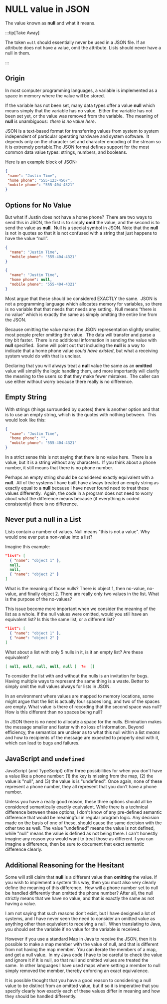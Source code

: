 #  NULL value in JSON

The value known as **null** and what it means.

:::tip[Take Away]

The token `null` should essentially never be used in a JSON file.  If an attribute does not have a value, omit the attribute.  Lists should never have a null in them.

:::

## Origin

In most computer programming languages, a variable is implemented as a space in memory where the value will be stored.

If the variable has not been set, many data types offer a value **null** which means simply that the variable has no value. Either the variable has not been set yet, or the value was removed from the variable. The meaning of **null** is unambiguous: _there is no value here_.

JSON is a text-based format for transferring values from system to system independent of particular operating hardware and system software. It depends only on the character set and character encoding of the stream so it is extremely portable.The JSON format defines support for the most common data value types: strings, numbers, and booleans.

Here is an example block of JSON:

```json
{
 "name": "Justin Time",
 "home phone": "555-123-4567",
 "mobile phone": "555-404-4321"
}
```


## Options for No Value

But what if Justin does not have a home phone? There are two ways to send this in JSON, the first is to simply **omit** the value, and the second is to send the value as **null**. Null is a special symbol in JSON. Note that the **null** is not in quotes so that it is not confused with a string that just happens to have the value “null”.

```json
{
  "name": "Justin Time",
  "mobile phone": "555-404-4321"
}

{
  "name": "Justin Time",
  "home phone": null,
  "mobile phone": "555-404-4321"
}
```


Most argue that these should be considered EXACTLY the same. JSON is not a programming language which allocates memory for variables, so there is no variable that that needs that needs any setting. Null means “there is no value” which is exactly the same as simply omitting the entire line from the JSON.

Because omitting the value makes the JSON representation slightly smaller, most people prefer omitting the value.  The data will transfer and parse a tiny bit faster. There is no additional information in sending the value with **null** specified. Some will point out that including the **null** is a way to indicate that a home phone value _could have existed_, but what a receiving system would do with that is unclear.

Declaring that you will always treat a **null** value the same as an **omitted** value will simplify the logic handling them, and more importantly will clarify the meaning to the users so that they make fewer mistakes. The caller can use either without worry because there really is no difference.

## Empty String

With strings (things surrounded by quotes) there is another option and that is to use an empty string, which is the quotes with nothing between. This would look like this:

```json
{
  "name": "Justin Time",
  "home phone": "",
  "mobile phone": "555-404-4321"
}
```


In a strict sense this is not saying that there is no value here. There is a value, but it is a string without any characters. If you think about a phone number, it still means that there is no phone number.

Perhaps an empty string should be considered exactly equivalent with a **null**. All of the systems I have built have always treated an empty string as exactly equal to a **null** because I have never found need to treat these values differently. Again, the code in a program does not need to worry about what the difference means because (if everything is coded consistently) there is no difference.

## Never put a null in a List

Lists contain a number of values.  Null means "this is not a value".  Why would one ever put a non-value into a list?  

Imagine this example:

```json
"list": [
  { "name": "object 1" },
  null,
  null,
  { "name": "object 2" }
]
```

What is the meaning of those nulls?  There is object 1, then no-value, no-value, and finally object 2.  There are really only two values in the list.  What is the purpose of the no-values?

This issue become more important when we consider the meaning of the list as a whole.  If the null values were omitted, would you still have an equivalent list?  Is this the same list, or a different list?

```json
"list": [
  { "name": "object 1" },
  { "name": "object 2" }
]
```

What about a list with only 5 nulls in it, is it an empty list?  Are these equivalent?

```json
[ null, null, null, null, null ]  ?=  [] 
```

To consider the list with and without the nulls is an invitation for bugs.  Having multiple ways to represent the same thing is a waste.  Better to simply omit the null values always for lists in JSON.  

In an environment where values are mapped to memory locations, some might argue that the list is actually four spaces long, and two of the spaces are empty.  What value is there of recording that the second space was null?  How is this different than no spaces being null?

In JSON there is no need to allocate a space for the nulls.  Elimination makes the message smaller and faster with no loss of information.  Beyond efficiency, the semantics are unclear as to what this null within a list _means_ and how to recipients of the message are expected to properly deal with it, which can lead to bugs and failures.

## JavaScript and `undefined`

JavaScript (and TypeScript) offer three possibilities for when you don't have a value like a phone number: (1) the key is missing from the map, (2) the value is "null", and (3) the value is is "undefined".  Once again, none of these represent a phone number, they all represent that you don't have a phone number. 

Unless you have a really good reason, these three options should all be considered semantically exactly equivalent.  While there is a technical difference between these options, I don't know of any pre-defined semantic difference that would be meaningful in regular program logic.  Any decision made on the basis of one of these, should cause the same decision with the other two as well.  The value "undefined" means the value is not defined, while "null" means the value is defined as not being there.  I can't honestly imagine any reason you would want to treat those as different.  I you can imagine a difference, then be sure to document that exact semantic difference clearly.


## Additional Reasoning for the Hesitant

Some will still claim that **null** is a different value than **omitting** the value. If you wish to implement a system this way, then you must also very clearly define the meaning of this difference. How will a phone number set to null be handled differently than omitted the phone number? After all, the null strictly means that we have no value, and that is exactly the same as not having a value.

I am not saying that such reasons don’t exist, but I have designed a lot of systems, and I have never seen the need to consider an omitted value as anything other than equivalent to receiving a null. When translating to Java, you should set the variable if no value for the variable is received.

However if you use a standard Map in Java to receive the JSON, then it is possible to make a map member with the value of null, and that is different from not having the map member. You can iterate the members of a map, and get a null value. In my Java code I have to be careful to check the value and ignore it if it is null, so that null and omitted values are treated the same. In other languages I have used maps where setting a member to null simply removed the member, thereby enforcing an exact equivalence.

It is possible thought that you have a good reason to considering a null value to be distinct from an omitted value, but if so it is imperative that you specify clearly how exactly each of these values differ in meaning and how they should be handled differently.